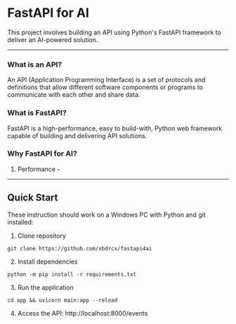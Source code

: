 # FastAPI for AI

This project involves building an API using Python's FastAPI framework to deliver an AI-powered solution.

---

### What is an API?

An API (Application Programming Interface) is a set of protocols and definitions that allow different software components or programs to communicate with each other and share data.

### What is FastAPI? 

FastAPI is a high-performance, easy to build-with, Python web framework capable of building and delivering API solutions.

### Why FastAPI for AI?

1. Performance - 

---

## Quick Start

These instruction should work on a Windows PC with Python and git installed:

1. Clone repository
```
git clone https://github.com/xbdrcx/fastapi4ai
```

2. Install dependencies
```
python -m pip install -r requirements.txt
```

3. Run the application
```
cd app && uvicorn main:app --reload
```

4. Access the API: http://localhost:8000/events


